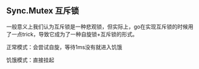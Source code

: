 ## Sync.Mutex 互斥锁

一般意义上我们认为互斥锁是一种悲观锁，但实际上，go在实现互斥锁的时候用了一点trick，导致它成为了一种自旋锁+互斥锁的形式。

正常模式：会尝试自旋，等待1ms没有就进入饥饿

饥饿模式：直接挂起



